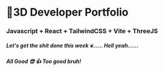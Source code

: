 # 🚀3D Developer Portfolio

### Javascript + React + TailwindCSS + Vite + ThreeJS
##### Let's get the shit done this week 💀...... Hell yeah......
##### All Good 😎 👍 Too good bruh!

